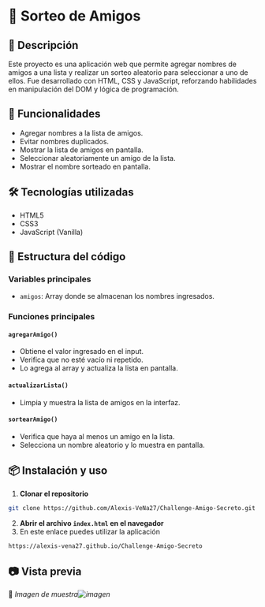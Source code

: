# 🎉 Sorteo de Amigos

## 📌 Descripción
Este proyecto es una aplicación web que permite agregar nombres de amigos a una lista y realizar un sorteo aleatorio para seleccionar a uno de ellos. Fue desarrollado con HTML, CSS y JavaScript, reforzando habilidades en manipulación del DOM y lógica de programación.

## 🚀 Funcionalidades
- Agregar nombres a la lista de amigos.
- Evitar nombres duplicados.
- Mostrar la lista de amigos en pantalla.
- Seleccionar aleatoriamente un amigo de la lista.
- Mostrar el nombre sorteado en pantalla.

## 🛠️ Tecnologías utilizadas
- HTML5
- CSS3
- JavaScript (Vanilla)

## 📄 Estructura del código
### Variables principales
- `amigos`: Array donde se almacenan los nombres ingresados.

### Funciones principales
#### `agregarAmigo()`
- Obtiene el valor ingresado en el input.
- Verifica que no esté vacío ni repetido.
- Lo agrega al array y actualiza la lista en pantalla.

#### `actualizarLista()`
- Limpia y muestra la lista de amigos en la interfaz.

#### `sortearAmigo()`
- Verifica que haya al menos un amigo en la lista.
- Selecciona un nombre aleatorio y lo muestra en pantalla.

## 📦 Instalación y uso
1. **Clonar el repositorio**
```bash
git clone https://github.com/Alexis-VeNa27/Challenge-Amigo-Secreto.git
```
2. **Abrir el archivo `index.html` en el navegador**
3. En este enlace puedes utilizar la aplicación
```bash
https://alexis-vena27.github.io/Challenge-Amigo-Secreto
```

## 📷 Vista previa
📌 *Imagen de muestra![imagen](https://github.com/user-attachments/assets/6eb1ca2e-58b3-4e4a-bb54-d0129db7e78f)*

